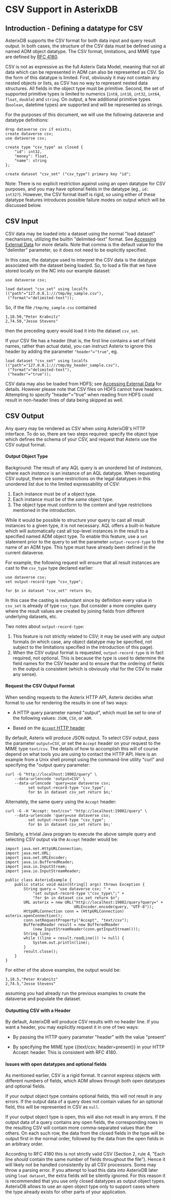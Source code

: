 <!--
 ! Licensed to the Apache Software Foundation (ASF) under one
 ! or more contributor license agreements.  See the NOTICE file
 ! distributed with this work for additional information
 ! regarding copyright ownership.  The ASF licenses this file
 ! to you under the Apache License, Version 2.0 (the
 ! "License"); you may not use this file except in compliance
 ! with the License.  You may obtain a copy of the License at
 !
 !   http://www.apache.org/licenses/LICENSE-2.0
 !
 ! Unless required by applicable law or agreed to in writing,
 ! software distributed under the License is distributed on an
 ! "AS IS" BASIS, WITHOUT WARRANTIES OR CONDITIONS OF ANY
 ! KIND, either express or implied.  See the License for the
 ! specific language governing permissions and limitations
 ! under the License.
 !-->

# CSV Support in AsterixDB

## Introduction - Defining a datatype for CSV

AsterixDB supports the CSV format for both data input and query result
output. In both cases, the structure of the CSV data must be defined
using a named ADM object datatype. The CSV format, limitations, and
MIME type are defined by [RFC
4180](https://tools.ietf.org/html/rfc4180).

CSV is not as expressive as the full Asterix Data Model, meaning that
not all data which can be represented in ADM can also be represented
as CSV. So the form of this datatype is limited. First, obviously it
may not contain any nested objects or lists, as CSV has no way to
represent nested data structures. All fields in the object type must
be primitive. Second, the set of supported primitive types is limited
to numerics (`int8`, `int16`, `int32`, `int64`, `float`, `double`) and
`string`.  On output, a few additional primitive types (`boolean`,
datetime types) are supported and will be represented as strings.

For the purposes of this document, we will use the following dataverse
and datatype definitions:

    drop dataverse csv if exists;
    create dataverse csv;
    use dataverse csv;

    create type "csv_type" as closed {
        "id": int32,
        "money": float,
        "name": string
    };

    create dataset "csv_set" ("csv_type") primary key "id";

Note: There is no explicit restriction against using an open datatype
for CSV purposes, and you may have optional fields in the datatype
(eg., `id: int32?`).  However, the CSV format itself is rigid, so
using either of these datatype features introduces possible failure
modes on output which will be discussed below.

## CSV Input

CSV data may be loaded into a dataset using the normal "load dataset"
mechanisms, utilizing the builtin "delimited-text" format. See
[Accessing External Data](aql/externaldata.html) for more
details. Note that comma is the default value for the "delimiter"
parameter, so it does not need to be explicitly specified.

In this case, the datatype used to interpret the CSV data is the
datatype associated with the dataset being loaded. So, to load a file
that we have stored locally on the NC into our example dataset:

    use dataverse csv;

    load dataset "csv_set" using localfs
    (("path"="127.0.0.1:///tmp/my_sample.csv"),
     ("format"="delimited-text"));

So, if the file `/tmp/my_sample.csv` contained

    1,18.50,"Peter Krabnitz"
    2,74.50,"Jesse Stevens"

then the preceding query would load it into the dataset `csv_set`.

If your CSV file has a header (that is, the first line contains a set
of field names, rather than actual data), you can instruct Asterix to
ignore this header by adding the parameter `"header"="true"`, eg.

    load dataset "csv_set" using localfs
    (("path"="127.0.0.1:///tmp/my_header_sample.csv"),
     ("format"="delimited-text"),
     ("header"="true"));

CSV data may also be loaded from HDFS; see [Accessing External
Data](aql/externaldata.html) for details.  However please note that
CSV files on HDFS cannot have headers. Attempting to specify
"header"="true" when reading from HDFS could result in non-header
lines of data being skipped as well.

## CSV Output

Any query may be rendered as CSV when using AsterixDB's HTTP
interface.  To do so, there are two steps required: specify the object
type which defines the schema of your CSV, and request that Asterix
use the CSV output format.

#### Output Object Type

Background: The result of any AQL query is an unordered list of
_instances_, where each _instance_ is an instance of an AQL
datatype. When requesting CSV output, there are some restrictions on
the legal datatypes in this unordered list due to the limited
expressability of CSV:

1. Each instance must be of a object type.
2. Each instance must be of the _same_ object type.
3. The object type must conform to the content and type restrictions
mentioned in the introduction.

While it would be possible to structure your query to cast all result
instances to a given type, it is not necessary. AQL offers a built-in
feature which will automatically cast all top-level instances in the
result to a specified named ADM object type. To enable this feature,
use a `set` statement prior to the query to set the parameter
`output-record-type` to the name of an ADM type. This type must have
already been defined in the current dataverse.

For example, the following request will ensure that all result
instances are cast to the `csv_type` type declared earlier:

    use dataverse csv;
    set output-record-type "csv_type";

    for $n in dataset "csv_set" return $n;

In this case the casting is redundant since by definition every value
in `csv_set` is already of type `csv_type`. But consider a more
complex query where the result values are created by joining fields
from different underlying datasets, etc.

Two notes about `output-record-type`:

1. This feature is not strictly related to CSV; it may be used with
any output formats (in which case, any object datatype may be
specified, not subject to the limitations specified in the
introduction of this page).
2. When the CSV output format is requested, `output-record-type` is in
fact required, not optional. This is because the type is used to
determine the field names for the CSV header and to ensure that the
ordering of fields in the output is consistent (which is obviously
vital for the CSV to make any sense).

#### Request the CSV Output Format

When sending requests to the Asterix HTTP API, Asterix decides what
format to use for rendering the results in one of two ways:

* A HTTP query parameter named "output", which must be set to one of
  the following values: `JSON`, `CSV`, or `ADM`.

* Based on the [`Accept` HTTP header](http://www.w3.org/Protocols/rfc2616/rfc2616-sec14.html#sec14.1)

By default, Asterix will produce JSON output.  To select CSV output,
pass the parameter `output=CSV`, or set the `Accept` header on your
request to the MIME type `text/csv`. The details of how to accomplish
this will of course depend on what tools you are using to contact the
HTTP API.  Here is an example from a Unix shell prompt using the
command-line utility "curl" and specifying the "output query parameter:

    curl -G "http://localhost:19002/query" \
        --data-urlencode 'output=CSV' \
        --data-urlencode 'query=use dataverse csv;
              set output-record-type "csv_type";
              for $n in dataset csv_set return $n;'

Alternately, the same query using the `Accept` header:

    curl -G -H "Accept: text/csv" "http://localhost:19002/query" \
        --data-urlencode 'query=use dataverse csv;
              set output-record-type "csv_type";
              for $n in dataset csv_set return $n;'

Similarly, a trivial Java program to execute the above sample query
and selecting CSV output via the `Accept` header would be:

    import java.net.HttpURLConnection;
    import java.net.URL;
    import java.net.URLEncoder;
    import java.io.BufferedReader;
    import java.io.InputStream;
    import java.io.InputStreamReader;

    public class AsterixExample {
        public static void main(String[] args) throws Exception {
            String query = "use dataverse csv; " +
                "set output-record-type \"csv_type\";" +
                "for $n in dataset csv_set return $n";
            URL asterix = new URL("http://localhost:19002/query?query=" +
                                  URLEncoder.encode(query, "UTF-8"));
            HttpURLConnection conn = (HttpURLConnection) asterix.openConnection();
            conn.setRequestProperty("Accept", "text/csv");
            BufferedReader result = new BufferedReader
                (new InputStreamReader(conn.getInputStream()));
            String line;
            while ((line = result.readLine()) != null) {
                System.out.println(line);
            }
            result.close();
        }
    }

For either of the above examples, the output would be:

    1,18.5,"Peter Krabnitz"
    2,74.5,"Jesse Stevens"

assuming you had already run the previous examples to create the
dataverse and populate the dataset.

#### Outputting CSV with a Header

By default, AsterixDB will produce CSV results with no header line.
If you want a header, you may explicitly request it in one of two ways:

* By passing the HTTP query parameter "header" with the value "present"

* By specifying the MIME type {{text/csv; header=present}} in your
HTTP Accept: header.  This is consistent with RFC 4180.

#### Issues with open datatypes and optional fields

As mentioned earlier, CSV is a rigid format. It cannot express objects
with different numbers of fields, which ADM allows through both open
datatypes and optional fields.

If your output object type contains optional fields, this will not
result in any errors. If the output data of a query does not contain
values for an optional field, this will be represented in CSV as
`null`.

If your output object type is open, this will also not result in any
errors. If the output data of a query contains any open fields, the
corresponding rows in the resulting CSV will contain more
comma-separated values than the others. On each such row, the data
from the closed fields in the type will be output first in the normal
order, followed by the data from the open fields in an arbitrary
order.

According to RFC 4180 this is not strictly valid CSV (Section 2, rule
4, "Each line _should_ contain the same number of fields throughout
the file").  Hence it will likely not be handled consistently by all
CSV processors. Some may throw a parsing error. If you attempt to load
this data into AsterixDB later using `load dataset`, the extra fields
will be silently ignored. For this reason it is recommended that you
use only closed datatypes as output object types. AsterixDB allows to
use an open object type only to support cases where the type already
exists for other parts of your application.
